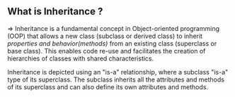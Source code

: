 ## What is Inheritance ?
  => Inheritance is a fundamental concept in Object-oriented programming (OOP) that allows a new class (subclass or derived class) to inherit *properties and 
  behavior(methods)* from an existing class (superclass or base class). This enables code re-use and facilitates the creation of hierarchies of classes with shared
  characteristics.

  Inheritance is depicted using an "is-a" relationship, where a subclass "is-a" type of its superclass. The subclass inherits all the attributes and methods of its 
  superclass and can also define its own attributes and methods.
